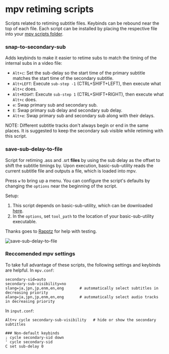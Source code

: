 # mpv retiming scripts

Scripts related to retiming subtitle files. Keybinds can be rebound near the top of each file. Each script can be installed by placing the respective file into your [mpv scripts folder](https://mpv.io/manual/master/#files).

### snap-to-secondary-sub

Adds keybinds to make it easier to retime subs to match the timing of the internal subs in a video file:

- `Alt+c`: Set the sub-delay so the start time of the primary subtitle matches the start time of the secondary subtitle.
- `Alt+LEFT`: Execute `sub-step -1` (CTRL+SHIFT+LEFT), then execute what `Alt+c` does.
- `Alt+RIGHT`: Execute `sub-step 1` (CTRL+SHIFT+RIGHT), then execute what `Alt+c` does.
- `e`: Swap primary sub and secondary sub.
- `E`: Swap primary sub delay and secondary sub delay.
- `Alt+e`: Swap primary sub and secondary sub along with their delays.

NOTE: Different subtitle tracks don't always begin or end in the same places. It is suggested to keep the secondary sub visible while retiming with this script.

### save-sub-delay-to-file

Script for retiming .ass and .srt **files** by using the sub delay as the offset to shift the subtitle timings by. Upon execution, basic-sub-utility reads the current subtitle file and outputs a file, which is loaded into mpv.

Press `w` to bring up a menu. You can configure the script's defaults by changing the `options` near the beginning of the script.

Setup:

1. This script depends on basic-sub-utility, which can be downloaded [here](https://github.com/Ulidtsoa01/basic-sub-utility/releases).
2. In the `options`, set `tool_path` to the location of your basic-sub-utility executable.

Thanks goes to [Rapptz](https://github.com/Rapptz) for help with testing.

![save-sub-delay-to-file](https://github.com/user-attachments/assets/97e3e331-a76a-4df7-8c84-7e4e87f6840a)


### Reccomended mpv settings

To take full advantage of these scripts, the following settings and keybinds are helpful.
In `mpv.conf`:

```
secondary-sid=auto
secondary-sub-visibility=no
slang=ja,jpn,jp,enm,en,eng       # automatically select subtitles in decreasing priority
alang=ja,jpn,jp,enm,en,eng       # automatically select audio tracks in decreasing priority
```

In `input.conf`:

```
Alt+v cycle secondary-sub-visibility   # hide or show the secondary subtitles

### Non-default keybinds
; cycle secondary-sid down
' cycle secondary-sid
C set sub-delay 0
```
